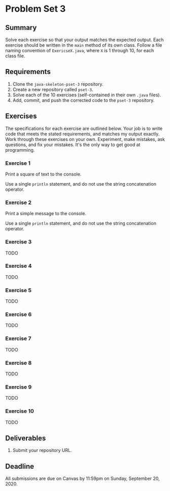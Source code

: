 # Problem Set 3

## **Summary**

Solve each exercise so that your output matches the expected output. Each exercise should be written in the `main` method of its own class. Follow a file naming convention of `ExericseX.java`, where `X` is 1 through 10, for each class file.

## Requirements

1. Clone the `java-skeleton-pset-3` repository.
2. Create a new repository called `pset-3`.
3. Solve each of the 10 exercises \(self-contained in their own `.java` files\).
4. Add, commit, and push the corrected code to the `pset-3` repository.

## Exercises

The specifications for each exercise are outlined below. Your job is to write code that meets the stated requirements, and matches my output exactly. Work through these exercises on your own. Experiment, make mistakes, ask questions, and fix your mistakes. It's the only way to get good at programming.

### Exercise 1

Print a square of text to the console.



Use a single `println` statement, and do not use the string concatenation operator.

### Exercise 2

Print a simple message to the console.



Use a single `println` statement, and do not use the string concatenation operator.

### Exercise 3

TODO

### Exercise 4

TODO

### Exercise 5

TODO

### Exercise 6

TODO

### Exercise 7

TODO

### Exercise 8

TODO

### Exercise 9

TODO

### Exercise 10

TODO

## Deliverables

1. Submit your repository URL.

## Deadline

All submissions are due on Canvas by 11:59pm on Sunday, September 20, 2020.

